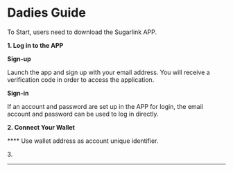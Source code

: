 # Dadies Guide

To Start, users need to download the Sugarlink APP.

**1. Log in to the APP**

**Sign-up**

Launch the app and sign up with your email address. You will receive a verification code in order to access the application.

**Sign-in**

If an account and password are set up in the APP for login, the email account and password can be used to log in directly.

**2. Connect Your Wallet**

&#x20;**** Use wallet address as account unique identifier.

3\.&#x20;

****
